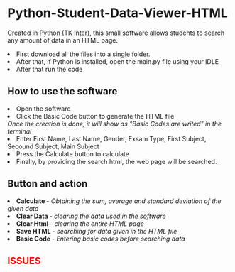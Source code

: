 # Python-Student-Data-Viewer-HTML
Created in Python (TK Inter), this small software allows students to search any amount of data in an HTML page.

<li>First download all the files into a single folder.</li> 
<li>After that, if Python is installed, open the main.py file using your IDLE</li>
<li>After that run the code</li>
<h2>How to use the software </h2>
<li>Open the software</li>
<li>Click the Basic Code button to generate the HTML file</li>
<i>Once the creation is done, it will show as "Basic Codes are writed" in the terminal</i>
<li>Enter First Name, Last Name, Gender, Exsam Type, First Subject, Secound Subject, Main Subject</li>
<li>Press the Calculate button to calculate</li>
<li>Finally, by providing the search html, the web page will be searched.</li>

<h2>Button and action</h2>
<li><b>Calculate </b> - <i>Obtaining the sum, average and standard deviation of the given data </i>
<li><b>Clear Data </b> - <i>clearing the data used in the software </i>
<li><b>Clear Html </b> - <i>clearing the entire HTML page </i>
<li><b>Save HTML </b> - <i>searching for data given in the HTML file </i>
<li><b>Basic Code </b> - <i>Entering basic codes before searching data </i>

 
<h2 style="color: #ff0000;">ISSUES<h2>
